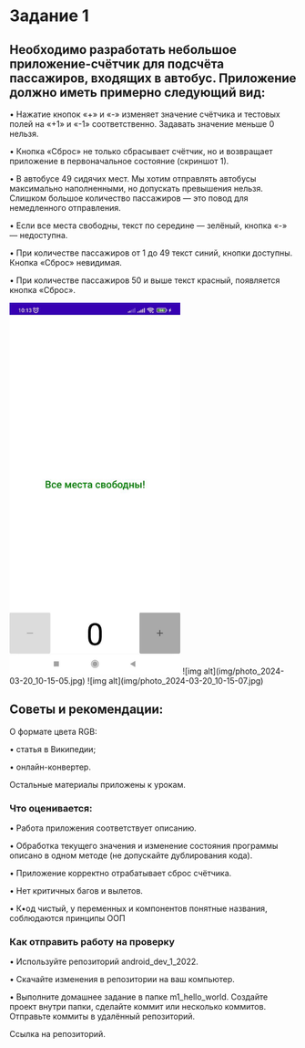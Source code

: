 # Задание 1

## Необходимо разработать небольшое приложение-счётчик для подсчёта пассажиров, входящих в автобус. Приложение должно иметь примерно следующий вид:

• Нажатие кнопок «+» и «-» изменяет значение счётчика и тестовых полей на «+1» и «-1» соответственно. Задавать значение меньше 0 нельзя.

• Кнопка «Сброс» не только сбрасывает счётчик, но и возвращает приложение в первоначальное состояние (скриншот 1).

• В автобусе 49 сидячих мест. Мы хотим отправлять автобусы максимально наполненными, но допускать превышения нельзя. Слишком большое количество пассажиров — это повод для немедленного отправления.

• Если все места свободны, текст по середине — зелёный, кнопка «-» — недоступна.

• При количестве пассажиров от 1 до 49 текст синий, кнопки доступны. Кнопка «Сброс» невидимая.

• При количестве пассажиров 50 и выше текст красный, появляется кнопка «Сброс».

<img src="img/photo_2024-03-20_10-35-53.jpg" width="300" alt="img">
![img alt](img/photo_2024-03-20_10-15-05.jpg)
![img alt](img/photo_2024-03-20_10-15-07.jpg)

## Советы и рекомендации:

О формате цвета RGB:

• статья в Википедии;

• онлайн-конвертер.

Остальные материалы приложены к урокам.

### Что оценивается:

• Работа приложения соответствует описанию.

• Обработка текущего значения и изменение состояния программы описано в одном методе (не допускайте дублирования кода).

• Приложение корректно отрабатывает сброс счётчика.

• Нет критичных багов и вылетов.

• К•од чистый, у переменных и компонентов понятные названия, соблюдаются принципы ООП

### Как отправить работу на проверку

• Используйте репозиторий android_dev_1_2022.

• Скачайте изменения в репозитории на ваш компьютер.

• Выполните домашнее задание в папке m1_hello_world. Создайте проект внутри папки, сделайте коммит или несколько коммитов. Отправьте коммиты в удалённый репозиторий.

Ссылка на репозиторий.